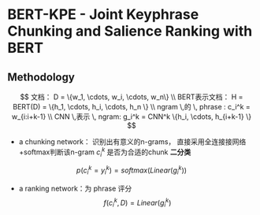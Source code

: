 # BERT-KPE - Joint Keyphrase Chunking and Salience Ranking with BERT









## Methodology




$$
文档： D = \{w_1, \cdots, w_i, \cdots, w_n\} \\
BERT表示文档： H = BERT(D) = \{h_1, \cdots, h_i, \cdots, h_n \} \\
ngram \,的 \, phrase : c_i^k = w_{i:i+k-1}  \\
CNN \,表示 \, ngram: g_i^k = CNN^k \{h_i, \cdots, h_{i+k-1} \}
$$

- a chunking network： 识别出有意义的n-grams， 直接采用全连接接网络+softmax判断该n-gram $c_i^k$ 是否为合适的chunk **二分类**

$$
p(c_i^k=y_i^k) = softmax(Linear(g_i^k))
$$

- a ranking network：为 phrase 评分
  $$
  f(c_i^k, D) = Linear(g_i^k)
  $$